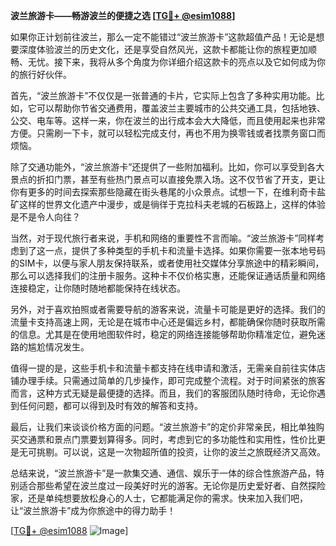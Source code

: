 **波兰旅游卡——畅游波兰的便捷之选 [[TG💪+ @esim1088](https://t.me/s/esim1088)]**

如果你正计划前往波兰，那么一定不能错过“波兰旅游卡”这款超值产品！无论是想要深度体验波兰的历史文化，还是享受自然风光，这款卡都能让你的旅程更加顺畅、无忧。接下来，我将从多个角度为你详细介绍这款卡的亮点以及它如何成为你的旅行好伙伴。

首先，“波兰旅游卡”不仅仅是一张普通的卡片，它实际上包含了多种实用功能。比如，它可以帮助你节省交通费用，覆盖波兰主要城市的公共交通工具，包括地铁、公交、电车等。这样一来，你在波兰的出行成本会大大降低，而且使用起来也非常方便。只需刷一下卡，就可以轻松完成支付，再也不用为换零钱或者找票务窗口而烦恼。

除了交通功能外，“波兰旅游卡”还提供了一些附加福利。比如，你可以享受到各大景点的折扣门票，甚至有些热门景点可以直接免票入场。这不仅节省了开支，更让你有更多的时间去探索那些隐藏在街头巷尾的小众景点。试想一下，在维利奇卡盐矿这样的世界文化遗产中漫步，或是徜徉于克拉科夫老城的石板路上，这样的体验是不是令人向往？

当然，对于现代旅行者来说，手机和网络的重要性不言而喻。“波兰旅游卡”同样考虑到了这一点，提供了多种类型的手机卡和流量卡选择。如果你需要一张本地号码的SIM卡，以便与家人朋友保持联系，或者使用社交媒体分享旅途中的精彩瞬间，那么可以选择我们的注册卡服务。这种卡不仅价格实惠，还能保证通话质量和网络连接稳定，让你随时随地都能保持在线状态。

另外，对于喜欢拍照或者需要导航的游客来说，流量卡可能是更好的选择。我们的流量卡支持高速上网，无论是在城市中心还是偏远乡村，都能确保你随时获取所需的信息。尤其是在使用地图软件时，稳定的网络连接能够帮助你精准定位，避免迷路的尴尬情况发生。

值得一提的是，这些手机卡和流量卡都支持在线申请和激活，无需亲自前往实体店铺办理手续。只需通过简单的几步操作，即可完成整个流程。对于时间紧张的旅客而言，这种方式无疑是最便捷的选择。而且，我们的客服团队随时待命，无论你遇到任何问题，都可以得到及时有效的解答和支持。

最后，让我们来谈谈价格方面的问题。“波兰旅游卡”的定价非常亲民，相比单独购买交通票和景点门票要划算得多。同时，考虑到它的多功能性和实用性，性价比更是无可挑剔。可以说，这是一次物超所值的投资，让你的波兰之旅既经济又高效。

总结来说，“波兰旅游卡”是一款集交通、通信、娱乐于一体的综合性旅游产品，特别适合那些希望在波兰度过一段美好时光的游客。无论你是历史爱好者、自然探险家，还是单纯想要放松身心的人士，它都能满足你的需求。快来加入我们吧，让“波兰旅游卡”成为你旅途中的得力助手！

[[TG💪+ @esim1088](https://t.me/s/esim1088) ![Image](https://i.postimg.cc/4NQfJmqS/Snipaste-2025-05-13-00-14-12.png)]